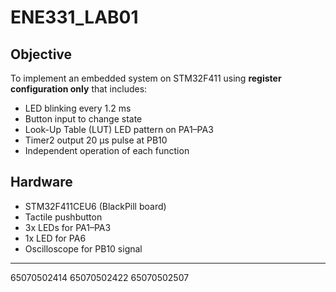 # ENE331_LAB01

## Objective
To implement an embedded system on STM32F411 using **register configuration only** that includes:

- LED blinking every 1.2 ms
- Button input to change state
- Look-Up Table (LUT) LED pattern on PA1–PA3
- Timer2 output 20 µs pulse at PB10
- Independent operation of each function

## Hardware
- STM32F411CEU6 (BlackPill board)
- Tactile pushbutton
- 3x LEDs for PA1–PA3
- 1x LED for PA6
- Oscilloscope for PB10 signal
---
65070502414
65070502422
65070502507

